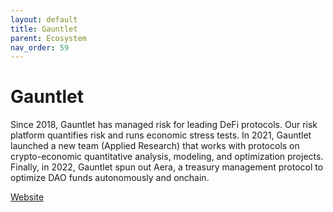 ```yaml
---
layout: default
title: Gauntlet
parent: Ecosystem
nav_order: 59
---
```

# Gauntlet

Since 2018, Gauntlet has managed risk for leading DeFi protocols. Our risk platform quantifies risk and runs economic stress tests. In 2021, Gauntlet launched a new team (Applied Research) that works with protocols on crypto-economic quantitative analysis, modeling, and optimization projects. Finally, in 2022, Gauntlet spun out Aera, a treasury management protocol to optimize DAO funds autonomously and onchain.

[Website](https://www.gauntlet.xyz)